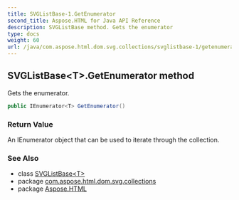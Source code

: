 ```yaml
---
title: SVGListBase-1.GetEnumerator
second_title: Aspose.HTML for Java API Reference
description: SVGListBase method. Gets the enumerator
type: docs
weight: 60
url: /java/com.aspose.html.dom.svg.collections/svglistbase-1/getenumerator/
---
```

## SVGListBase&lt;T&gt;.GetEnumerator method

Gets the enumerator.

```java
public IEnumerator<T> GetEnumerator()
```

### Return Value

An IEnumerator object that can be used to iterate through the collection.

### See Also

* class [SVGListBase&lt;T&gt;](../)
* package [com.aspose.html.dom.svg.collections](../../svglistbase-1/)
* package [Aspose.HTML](../../../)
